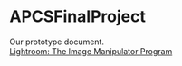 # APCSFinalProject
Our prototype document.  
[Lightroom: The Image Manipulator Program](https://docs.google.com/document/d/1loHmnPx4b_RIys0d_C-07HIXoZBVQuqASQAtE_pxfTs/edit?usp=sharing)

